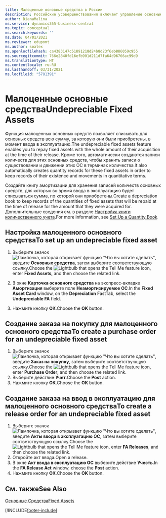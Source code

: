```yaml
---
title: Малоценные основные средства в России
description: Российские усовершенствования включают управление основными средствами, которые нельзя амортизировать.
author: DianaMalina
ms.service: dynamics365-business-central
ms.topic: conceptual
ms.search.keywords: ''
ms.date: 04/01/2021
ms.reviewer: edupont
ms.author: soalex
ms.openlocfilehash: ca4383147c51891218d24b8d23f6eb886059c955
ms.sourcegitcommit: 766e2840fd16efb901d211d7fa64d96766ac99d9
ms.translationtype: HT
ms.contentlocale: ru-RU
ms.lasthandoff: 03/31/2021
ms.locfileid: "5781391"
---
```

# <a name="undepreciable-fixed-assets"></a><span data-ttu-id="521a6-103">Малоценные основные средства</span><span class="sxs-lookup"><span data-stu-id="521a6-103">Undepreciable Fixed Assets</span></span>

<span data-ttu-id="521a6-104">Функция малоценных основных средств позволяет списывать для основных средств всю сумму, за которую они были приобретены, в момент ввода в эксплуатацию.</span><span class="sxs-lookup"><span data-stu-id="521a6-104">The undepreciable fixed assets feature enables you to repay fixed assets with the whole amount of their acquisition at the time of their release.</span></span> <span data-ttu-id="521a6-105">Кроме того, автоматически создаются записи количеств для этих основных средств, чтобы хранить записи о существовании и движении этих ОС в терминах количества.</span><span class="sxs-lookup"><span data-stu-id="521a6-105">It also automatically creates quantity records for these fixed assets in order to keep records of their existence and movements in quantitative terms.</span></span>  

<span data-ttu-id="521a6-106">Создайте книгу амортизации для хранения записей количеств основных средств, для которых во время ввода в эксплуатацию будет списываться сумма, по которой они приобретены.</span><span class="sxs-lookup"><span data-stu-id="521a6-106">Create a depreciation book to keep records of the quantities of fixed assets that will be repaid at the time of release for the amount that they were acquired for.</span></span> <span data-ttu-id="521a6-107">Дополнительные сведения см. в разделе [Настройка книги количественного учета](How-to-Set-Up-a-Quantity-Book.md).</span><span class="sxs-lookup"><span data-stu-id="521a6-107">For more information, see [Set Up a Quantity Book](How-to-Set-Up-a-Quantity-Book.md).</span></span>  

## <a name="to-set-up-an-undepreciable-fixed-asset"></a><span data-ttu-id="521a6-108">Настройка малоценного основного средства</span><span class="sxs-lookup"><span data-stu-id="521a6-108">To set up an undepreciable fixed asset</span></span>

1. <span data-ttu-id="521a6-109">Выберите значок ![Лампочка, которая открывает функцию "Что вы хотите сделать"](../../media/ui-search/search_small.png "Что вы хотите сделать"), введите **Основные средства**, затем выберите соответствующую ссылку.</span><span class="sxs-lookup"><span data-stu-id="521a6-109">Choose the ![Lightbulb that opens the Tell Me feature](../../media/ui-search/search_small.png "Tell me what you want to do") icon, enter **Fixed Assets**, and then choose the related link.</span></span>

2. <span data-ttu-id="521a6-110">В окне **Карточка основного средства** на экспресс-вкладке **Амортизация** выберите поле **Неамортизируемое ОС**.</span><span class="sxs-lookup"><span data-stu-id="521a6-110">In the **Fixed Asset Card** window, on the **Depreciation** FastTab, select the **Undepreciable FA** field.</span></span>

3. <span data-ttu-id="521a6-111">Нажмите кнопку **ОК**.</span><span class="sxs-lookup"><span data-stu-id="521a6-111">Choose the **OK** button.</span></span>

## <a name="to-create-a-purchase-order-for-an-undepreciable-fixed-asset"></a><span data-ttu-id="521a6-112">Создание заказа на покупку для малоценного основного средства</span><span class="sxs-lookup"><span data-stu-id="521a6-112">To create a purchase order for an undepreciable fixed asset</span></span>

1. <span data-ttu-id="521a6-113">Выберите значок ![Лампочка, которая открывает функцию "Что вы хотите сделать"](../../media/ui-search/search_small.png "Что вы хотите сделать"), введите **Заказ на покупку**, затем выберите соответствующую ссылку.</span><span class="sxs-lookup"><span data-stu-id="521a6-113">Choose the ![Lightbulb that opens the Tell Me feature](../../media/ui-search/search_small.png "Tell me what you want to do") icon, enter **Purchase Order**, and then choose the related link.</span></span>
2. <span data-ttu-id="521a6-114">Выберите действие **Учет**.</span><span class="sxs-lookup"><span data-stu-id="521a6-114">Choose the **Post** action.</span></span>
3. <span data-ttu-id="521a6-115">Нажмите кнопку **ОК**.</span><span class="sxs-lookup"><span data-stu-id="521a6-115">Choose the **OK** button.</span></span>

## <a name="to-create-a-release-order-for-an-undepreciable-fixed-asset"></a><span data-ttu-id="521a6-116">Создание заказа на ввод в эксплуатацию для малоценного основного средства</span><span class="sxs-lookup"><span data-stu-id="521a6-116">To create a release order for an undepreciable fixed asset</span></span>

1. <span data-ttu-id="521a6-117">Выберите значок ![Лампочка, которая открывает функцию "Что вы хотите сделать"](../../media/ui-search/search_small.png "Что вы хотите сделать"), введите **Акты ввода в эксплуатацию ОС**, затем выберите соответствующую ссылку.</span><span class="sxs-lookup"><span data-stu-id="521a6-117">Choose the ![Lightbulb that opens the Tell Me feature](../../media/ui-search/search_small.png "Tell me what you want to do") icon, enter **FA Releases**, and then choose the related link.</span></span>
2. <span data-ttu-id="521a6-118">Откройте акт ввода.</span><span class="sxs-lookup"><span data-stu-id="521a6-118">Open a release.</span></span>
3. <span data-ttu-id="521a6-119">В окне **Акт ввода в эксплуатацию ОС** выберите действие **Учесть**.</span><span class="sxs-lookup"><span data-stu-id="521a6-119">In the **FA Release Act** window, choose the **Post** action.</span></span>
4. <span data-ttu-id="521a6-120">Нажмите кнопку **ОК**.</span><span class="sxs-lookup"><span data-stu-id="521a6-120">Choose the **OK** button.</span></span>

## <a name="see-also"></a><span data-ttu-id="521a6-121">См. также</span><span class="sxs-lookup"><span data-stu-id="521a6-121">See Also</span></span>

[<span data-ttu-id="521a6-122">Основные Средства</span><span class="sxs-lookup"><span data-stu-id="521a6-122">Fixed Assets</span></span>](../../fa-manage.md)  


[!INCLUDE[footer-include](../../includes/footer-banner.md)]